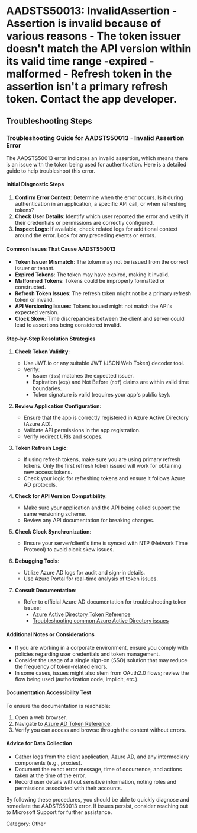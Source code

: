 # AADSTS50013: InvalidAssertion - Assertion is invalid because of various reasons - The token issuer doesn't match the API version within its valid time range -expired -malformed - Refresh token in the assertion isn't a primary refresh token. Contact the app developer.


## Troubleshooting Steps
### Troubleshooting Guide for AADSTS50013 - Invalid Assertion Error

The AADSTS50013 error indicates an invalid assertion, which means there is an issue with the token being used for authentication. Here is a detailed guide to help troubleshoot this error.

#### Initial Diagnostic Steps
1. **Confirm Error Context**: Determine when the error occurs. Is it during authentication in an application, a specific API call, or when refreshing tokens?
2. **Check User Details**: Identify which user reported the error and verify if their credentials or permissions are correctly configured.
3. **Inspect Logs**: If available, check related logs for additional context around the error. Look for any preceding events or errors.

#### Common Issues That Cause AADSTS50013
- **Token Issuer Mismatch**: The token may not be issued from the correct issuer or tenant.
- **Expired Tokens**: The token may have expired, making it invalid.
- **Malformed Tokens**: Tokens could be improperly formatted or constructed.
- **Refresh Token Issues**: The refresh token might not be a primary refresh token or invalid.
- **API Versioning Issues**: Tokens issued might not match the API's expected version.
- **Clock Skew**: Time discrepancies between the client and server could lead to assertions being considered invalid.

#### Step-by-Step Resolution Strategies
1. **Check Token Validity**:
    - Use JWT.io or any suitable JWT (JSON Web Token) decoder tool.
    - Verify:
        - Issuer (`iss`) matches the expected issuer.
        - Expiration (`exp`) and Not Before (`nbf`) claims are within valid time boundaries.
        - Token signature is valid (requires your app's public key).

2. **Review Application Configuration**:
    - Ensure that the app is correctly registered in Azure Active Directory (Azure AD).
    - Validate API permissions in the app registration.
    - Verify redirect URIs and scopes.

3. **Token Refresh Logic**:
    - If using refresh tokens, make sure you are using primary refresh tokens. Only the first refresh token issued will work for obtaining new access tokens.
    - Check your logic for refreshing tokens and ensure it follows Azure AD protocols.

4. **Check for API Version Compatibility**:
    - Make sure your application and the API being called support the same versioning scheme.
    - Review any API documentation for breaking changes.

5. **Check Clock Synchronization**:
    - Ensure your server/client's time is synced with NTP (Network Time Protocol) to avoid clock skew issues.

6. **Debugging Tools**:
    - Utilize Azure AD logs for audit and sign-in details. 
    - Use Azure Portal for real-time analysis of token issues.

7. **Consult Documentation**:
    - Refer to official Azure AD documentation for troubleshooting token issues:
      - [Azure Active Directory Token Reference](https://docs.microsoft.com/en-us/azure/active-directory/develop/v2-tokens)
      - [Troubleshooting common Azure Active Directory issues](https://docs.microsoft.com/en-us/azure/active-directory/develop/troubleshoot-common-aad-issues)

#### Additional Notes or Considerations
- If you are working in a corporate environment, ensure you comply with policies regarding user credentials and token management.
- Consider the usage of a single sign-on (SSO) solution that may reduce the frequency of token-related errors.
- In some cases, issues might also stem from OAuth2.0 flows; review the flow being used (authorization code, implicit, etc.).

#### Documentation Accessibility Test
To ensure the documentation is reachable:
1. Open a web browser.
2. Navigate to [Azure AD Token Reference](https://docs.microsoft.com/en-us/azure/active-directory/develop/v2-tokens).
3. Verify you can access and browse through the content without errors.

#### Advice for Data Collection
- Gather logs from the client application, Azure AD, and any intermediary components (e.g., proxies).
- Document the exact error message, time of occurrence, and actions taken at the time of the error.
- Record user details without sensitive information, noting roles and permissions associated with their accounts.

By following these procedures, you should be able to quickly diagnose and remediate the AADSTS50013 error. If issues persist, consider reaching out to Microsoft Support for further assistance.

Category: Other